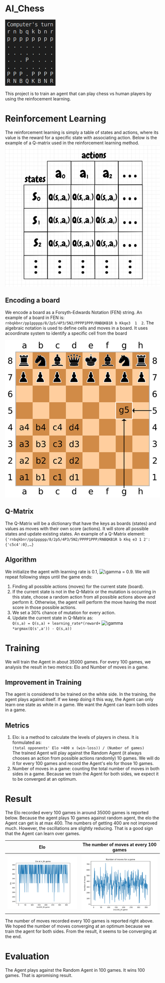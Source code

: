 # AI_Chess
![demo](demo.gif)

This project is to train an agent that can play chess vs human players by using the reinfocement learning.

# Reinforcement Learning
The reinforcement learning is simply a table of states and actions, where its value is the reward for a specific state with associating action. Below is the example of a Q-matrix used in the reinforcement learning method.
![](example.png)
## Encoding a board

We  encode  a  board  as  a  Forsyth-Edwards  Notation  (FEN) string. An  example  of  a board in FEN is:  `rnbqkbnr/pp1ppppp/8/2p5/4P3/5N2/PPPP1PPP/RNBQKB1R b Kkqe3  1  2`.   The  algebraic  notation  is  used  to  define  cells  and  moves  in  a  board.   It  uses  acoordinate system to identify a specific cell from the board

![](1.png)

## Q-Matrix
The Q-Matrix will be a dictionary that have the keys as boards (states) and values as moves with their own score (actions). It will store all possible states and update existing states.
An example of a Q-Matrix element: `{'rnbqkbnr/pp1ppppp/8/2p5/4P3/5N2/PPPP1PPP/RNBQKB1R b Kkq e3 1 2': {'c5c4':0},…}`

## Algorithm
We initialize the agent with learning rate is 0.1, ![\gamma](https://latex.codecogs.com/png.latex?\dpi{200}\gamma) = 0.9. We will repeat following steps until the game ends:
1. Finding all possible actions (moves) for the current state (board).
2. If the current state is not in the Q-Matrix or the mutation is occurring in this state, choose a random action from all possible actions above and perform it. Otherwise, the agent will perform the move having the most score in those possible actions. 
3. We set a 30% chance of mutation for every action. 
4. Update the current state in Q-Matrix as: 
\
`Q(s,a) = Q(s,a) + learning_rate*(reward+` ![\gamma](https://latex.codecogs.com/png.latex?\dpi{100}\gamma)`*argmax(Q(s',a')) - Q(s,a))`
# Training
We will train the Agent in about 35000 games. For every 100 games, we analysis the result in two metrics: Elo and Number of moves in a game.
## Improvement in Training
The agent is considered to be trained on the white side. In the training, the agent plays against itself. If we keep doing it this way, the Agent can only learn one state as white in a game. We want the Agent can learn both sides in a game. 
## Metrics
1.  Elo: is a method to calculate the levels of players in chess. It is formulated as:
\
`(total opponents' Elo +400 x (win-loss)) / (Number of games)`
\
The trained Agent will play against the Random Agent (it always chooses an action from possible actions randomly) 10 games. We will do it for every 100 games and record the Agent's elo for those 10 games. 
2. Number of moves in a game: counting the total number of moves in both sides in a game. Because we train the Agent for both sides, we expect it to be converged at an optimum. 

# Result 
The Elo recorded every 100 games in around 35000 games is reported below. Because the agent plays 10 games against random agent, the elo the Agent can get is at max 400. The numbers of getting 400 are not improved much. However, the oscillations are slightly reducing. That is a good sign that the Agent can learn over games. 

Elo         |  The number of moves at every 100 games
:-------------------------:|:-------------------------:
![elo](elo.png)  |  ![moves](stat.png)

The number of moves recorded every 100 games is reported right above. We hoped the number of moves converging at an optimum because we train the agent for both sides. From the result, it seems to be converging at the end. 
# Evaluation
The Agent plays against the Random Agent in 100 games.  It wins 100 games.  That is apromising result.